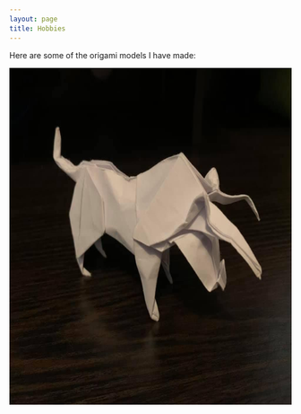 ```yaml
---
layout: page
title: Hobbies
---
```


<p>Here are some of the origami models I have made:</p>

<img src="assets/Bull.jpeg" width="600" height="600">
